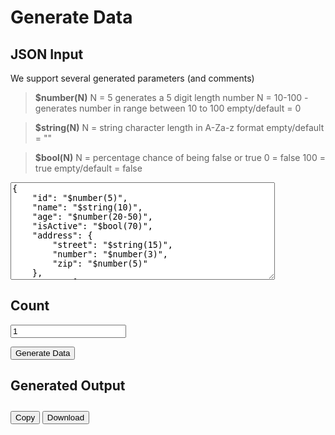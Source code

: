 # Generate Data

## JSON Input
We support several generated parameters (and comments)

> **$number(N)**
> N = 5 generates a 5 digit length number
> N = 10-100 - generates number in range between 10 to 100
> empty/default = 0

> **$string(N)**
> N = string character length in A-Za-z format
> empty/default = ""

> **$bool(N)**
> N = percentage chance of being false or true
> 0 = false
> 100 = true
> empty/default = false

<textarea id="json-input" placeholder="Enter JSON object here" rows="10" cols="50">{
    "id": "$number(5)",
    "name": "$string(10)",
    "age": "$number(20-50)",
    "isActive": "$bool(70)",
    "address": {
        "street": "$string(15)",
        "number": "$number(3)",
        "zip": "$number(5)"
    },
    "tags": [
        "$string(8)",
        "$string(6)",
        "$string(12)"
    ],
    "metadata": {
        "createdAt": "$number(13)",  // Example timestamp in milliseconds
        "updatedAt": "$number(13)"
    },
    "preferences": {
        "newsletter": "$bool(50)",
        "notifications": "$bool(30)"
    }
}</textarea>

## Count
<input type="number" id="object-count" placeholder="Enter count" min="1" value="1">

<button id="generate-button" class="button-styled">Generate Data</button>

## Generated Output
<div id="output-container" style="font-size: small;">
    <pre class="code-output limited-height"></pre>
    <button id="copy-button" class="button-styled">Copy</button>
    <button id="download-button" class="button-styled">Download</button>
</div>


<script>
    function showNotification(message, color) {
        const notificationsContainer = document.getElementById('notifications-container');
        const notification = document.createElement('div');
        notification.className = `notification ${color}`;
        notification.innerHTML = `
            <span>${message}</span>
            <span class="close-btn">&times;</span>
        `;

        notificationsContainer.appendChild(notification);

        const closeBtn = notification.querySelector('.close-btn');
        closeBtn.addEventListener('click', () => {
            notificationsContainer.removeChild(notification);
        });

        setTimeout(() => {
            if (notificationsContainer.contains(notification)) {
                notificationsContainer.removeChild(notification);
            }
        }, 120000); // 2 minutes
    }

    function stripJsonComments(jsonString) {
        return jsonString.replace(/\/\/.*|\/\*[\s\S]*?\*\//g, '');
    }

    function generateData() {
        const jsonInput = document.querySelector('textarea#json-input').value;
        const count = document.getElementById('object-count').value;
        let parsedData;

        try {
            const strippedJson = stripJsonComments(jsonInput);
            parsedData = JSON.parse(strippedJson);
        } catch (error) {
            showNotification('Invalid JSON input', 'red');
            return;
        }

        const generatedData = [];
        for (let i = 0; i < count; i++) {
            generatedData.push(processObject(parsedData));
        }

        const output = JSON.stringify(generatedData, null, 2);
        const outputContainer = document.getElementById('output-container');
        const outputElement = outputContainer.querySelector('pre.code-output');
        outputElement.textContent = output;
        console.log('Output Element:', outputElement);
        console.log('Generated Output:', output);
    }

    function processObject(obj) {
        if (Array.isArray(obj)) {
            return obj.map(item => processObject(item));
        } else if (typeof obj === 'object' && obj !== null) {
            const result = {};
            for (const key in obj) {
                if (obj.hasOwnProperty(key)) {
                    result[key] = processValue(obj[key]);
                }
            }
            return result;
        } else {
            return obj;
        }
    }

    function processValue(value) {
        if (typeof value === 'string') {
            const numberMatch = value.match(/^\$number\(([^)]*)\)$/);
            const boolMatch = value.match(/^\$bool\(([^)]*)\)$/);
            const stringMatch = value.match(/^\$string\(([^)]*)\)$/);

            if (numberMatch) {
                return generateNumber(numberMatch[1]);
            } else if (boolMatch) {
                return generateBool(boolMatch[1]);
            } else if (stringMatch) {
                return generateString(stringMatch[1]);
            }
        } else if (Array.isArray(value)) {
            return value.map(item => processValue(item));
        } else if (typeof value === 'object' && value !== null) {
            return processObject(value);
        }
        return value;
    }
    
function generateNumber(params) {
    if (params.includes('-')) {
        const [min, max] = params.split('-').map(Number).sort((a, b) => a - b);
        return Math.floor(Math.random() * (max - min + 1)) + min;
    } else if (!isNaN(params) && params.length > 0) {
        const length = Number(params);
        return Math.floor(Math.random() * Math.pow(10, length));
    } else {
        return 0;
    }
}

    function generateBool(params) {
        const probability = Number(params);
        return Math.random() * 100 < probability;
    }

    function generateString(params) {
        const length = Number(params) || 0;
        let result = '';
        const characters = 'ABCDEFGHIJKLMNOPQRSTUVWXYZabcdefghijklmnopqrstuvwxyz';
        for (let i = 0; i < length; i++) {
            result += characters.charAt(Math.floor(Math.random() * characters.length));
        }
        return result;
    }

    function copyToClipboard() {
        const outputContainer = document.getElementById('output-container');
        const outputElement = outputContainer.querySelector('pre.code-output').textContent;
        navigator.clipboard.writeText(outputElement).then(() => {
            showNotification('Copied to clipboard', 'blue');
        }, (err) => {
            showNotification('Failed to copy', 'red');
        });
    }

    function downloadOutput() {
        const outputContainer = document.getElementById('output-container');
        const outputElement = outputContainer.querySelector('pre.code-output').textContent;
        const blob = new Blob([outputElement], { type: 'application/json' });
        const url = URL.createObjectURL(blob);
        const a = document.createElement('a');
        a.href = url;
        a.download = 'generated-data.json';
        document.body.appendChild(a);
        a.click();
        document.body.removeChild(a);
        URL.revokeObjectURL(url);
    }

    document.getElementById('generate-button').addEventListener('click', generateData);
    document.getElementById('copy-button').addEventListener('click', copyToClipboard);
    document.getElementById('download-button').addEventListener('click', downloadOutput);
</script>